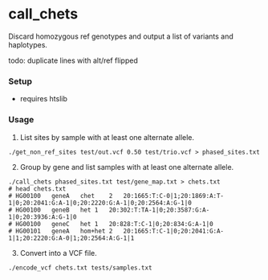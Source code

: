# call_chets
Discard homozygous ref genotypes and output a list of variants and haplotypes.

todo: duplicate lines with alt/ref flipped

### Setup
* requires htslib


### Usage

1. List sites by sample with at least one alternate allele.
```
./get_non_ref_sites test/out.vcf 0.50 test/trio.vcf > phased_sites.txt
```

2. Group by gene and list samples with at least one alternate allele. 
```
./call_chets phased_sites.txt test/gene_map.txt > chets.txt
# head chets.txt
# HG00100	geneA	chet	2	20:1665:T:C-0|1;20:1869:A:T-1|0;20:2041:G:A-1|0;20:2220:G:A-1|0;20:2564:A:G-1|0
# HG00100	geneB	het	1	20:302:T:TA-1|0;20:3587:G:A-1|0;20:3936:A:G-1|0
# HG00100	geneC	het	1	20:828:T:C-1|0;20:834:G:A-1|0
# HG00101	geneA	hom+het	2	20:1665:T:C-1|0;20:2041:G:A-1|1;20:2220:G:A-0|1;20:2564:A:G-1|1
```

3. Convert into a VCF file.
```
./encode_vcf chets.txt tests/samples.txt

```


